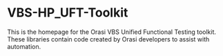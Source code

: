 # VBS-HP_UFT-Toolkit

This is the homepage for the Orasi VBS Unified Functional Testing toolkit. These libraries contain code created by Orasi developers to assist with automation. 
